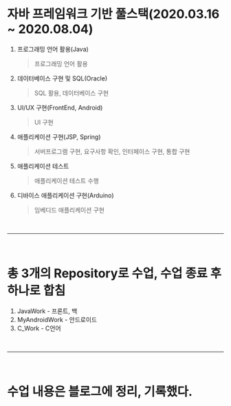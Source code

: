 # 자바 프레임워크 기반 풀스택(2020.03.16 ~ 2020.08.04)

1. 프로그래밍 언어 활용(Java)
    > 프로그래밍 언어 활용
2. 데이터베이스 구현 및 SQL(Oracle)
    > SQL 활용, 데이터베이스 구현
3. UI/UX 구현(FrontEnd, Android)
    > UI 구현
4. 애플리케이션 구현(JSP, Spring)
    > 서버프로그램 구현, 요구사항 확인, 인터페이스 구현, 통합 구현
5. 애플리케이션 테스트
    > 애플리케이션 테스트 수행
6. 디바이스 애플리케이션 구현(Arduino)
    > 임베디드 애플리케이션 구현

<br><hr><br>

# 총 3개의 Repository로 수업, 수업 종료 후 하나로 합침
1) JavaWork - 프론트, 백
2) MyAndroidWork - 안드로이드
3) C_Work - C언어

<br><hr><br>

# 수업 내용은 블로그에 정리, 기록했다.
